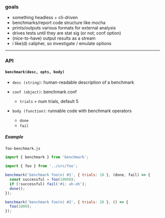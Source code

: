 
### goals

- something headless + cli-driven
- benchmarks/report code structure like mocha
- prints/outputs various formats for external analysis
- drives tests until they are stat sig (or not; conf option)
- (nice-to-have) output results as a stream
- i like(d) calipher, so investigate / emulate options

-----

### API

#### `benchmark(desc, opts, body)`

  - `desc (string)`: human-readable description of a benchmark
  - `conf (object)`: benchmark conf
      - `trials` = num trials, default 5

  - `body (function)`: runnable code with benchmark operators
      - `done`
      - `fail`

##### Example

  `foo-benchmark.js`

  ```javascript
  import { benchmark } from 'benchmark';

  import { foo } from '../src/foo';

  benchmark('benchmark foo(n) #1', { trials: 10 }, (done, fail) => {
    const successful = foo(10000);
    if (!successful) fail('#1: uh-oh');
    done();
  });

  benchmark('benchmark foo(n) #2', { trials: 20 }, () => {
    foo(1000);
  });

  ```
